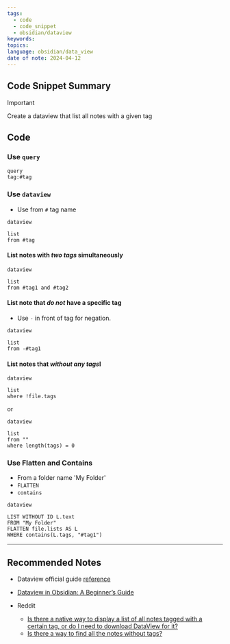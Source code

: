 ```yaml
---
tags:
  - code
  - code_snippet
  - obsidian/dataview
keywords: 
topics: 
language: obsidian/data_view
date of note: 2024-04-12
---
```


## Code Snippet Summary

>[!important]
>Create a dataview that list all notes with a given tag


## Code

### Use `query` 

```plain
query
tag:#tag
```

### Use `dataview`

- Use from `#` tag name

```plain
dataview

list
from #tag
```

####  List notes with *two tags* simultaneously 

```plain
dataview

list
from #tag1 and #tag2
```

#### List note that *do not* have a specific tag

- Use `-` in front of tag for negation.

```plain
dataview

list
from -#tag1
```

#### List notes that *without any tags*I 

```plain
dataview

list
where !file.tags
```

or 

```plain
dataview

list 
from ""
where length(tags) = 0
```

### Use Flatten and Contains

- From a folder name 'My Folder'
- `FLATTEN`
- `contains`

```plain
dataview

LIST WITHOUT ID L.text
FROM "My Folder"
FLATTEN file.lists AS L
WHERE contains(L.tags, "#tag1")
```



-----------
##  Recommended Notes

- Dataview official guide [reference](https://blacksmithgu.github.io/obsidian-dataview/)
- [Dataview in Obsidian: A Beginner’s Guide](https://obsidian.rocks/dataview-in-obsidian-a-beginners-guide/)

- Reddit 
	- [Is there a native way to display a list of all notes tagged with a certain tag, or do I need to download DataView for it?](https://www.reddit.com/r/ObsidianMD/comments/ylglqd/is_there_a_native_way_to_display_a_list_of_all/)
	- [Is there a way to find all the notes without tags?](https://www.reddit.com/r/ObsidianMD/comments/1153gyl/is_there_a_way_to_find_all_the_notes_without_tags/)